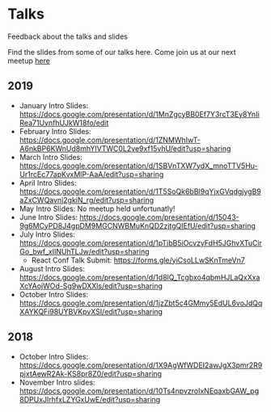 # Talks
Feedback about the talks and slides

Find the slides from some of our talks here.
Come join us at our next meetup [here](https://meetup.com/leicesterjs)

## 2019
* January Intro Slides: https://docs.google.com/presentation/d/1MnZgcyBB0Ef7Y3rcT3Ey8YnIiRea71UynfhUJkW18fo/edit
* February Intro Slides: https://docs.google.com/presentation/d/1ZNMWhIwT-A6nkBP6KWnUd8mhYIVTWC0L2ve9xf15vhU/edit?usp=sharing
* March Intro Slides: https://docs.google.com/presentation/d/1SBVnTXW7ydX_mnoTTV5Hu-Ur1rcEc77apKvxMlP-AaA/edit?usp=sharing
* April Intro Slides: https://docs.google.com/presentation/d/1T5SoQk6bBl9qYjxGVqdgjygB9aZxCWQavnj2gkiN_rg/edit?usp=sharing
* May Intro Slides: No meetup held unfortunatly!
* June Intro Slides: https://docs.google.com/presentation/d/15043-9g6MCyPD8J4gpDM9MGCNWBMuKnQD2zjtgQIEfU/edit?usp=sharing
* July Intro Slides: https://docs.google.com/presentation/d/1pTjbB5iOcvzyFdH5JGhvXTuCirGo_bwf_xIINUhTLJw/edit?usp=sharing
  - React Conf Talk Submit: https://forms.gle/yiCsoLLwSKnTmeVn7
* August Intro Slides: https://docs.google.com/presentation/d/1d8lQ_Tcgbxo4qbmHJLaQxXxaXcYAojWOd-Sg9wDXXls/edit?usp=sharing
* October Intro Slides: https://docs.google.com/presentation/d/1jzZbt5c4GMmy5EdUL6voJdQqXAYKQFi98UYBVKpvXSI/edit?usp=sharing

## 2018
* October Intro Slides: https://docs.google.com/presentation/d/1X9AgWfWDEI2awJgX3pmr2R9pjxtAewR2Ak-KS8pr8Z0/edit?usp=sharing
* November Intro slides: https://docs.google.com/presentation/d/10Ts4npvzroIxNEqaxbGAW_pg8DPUxJIrhfxLZYGxUwE/edit?usp=sharing
